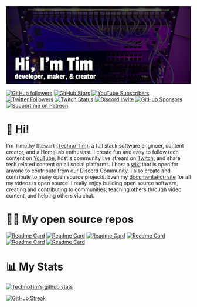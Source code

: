 
![Hero image](https://raw.githubusercontent.com/timothystewart6/images/master/techno-timgithub-profile.jpg)

[![GitHub followers](https://img.shields.io/github/followers/timothystewart6?logo=GitHub&style=for-the-badge)](https://github.com/timothystewart6)
[![GitHub Stars](https://img.shields.io/github/stars/techno-tim?logo=github&style=for-the-badge)](https://github.com/techno-tim)
 [![YouTube Subscribers](https://img.shields.io/youtube/channel/subscribers/UCOk-gHyjcWZNj3Br4oxwh0A?logo=youtube&logoColor=E05D44&style=for-the-badge)](https://www.youtube.com/c/TechnoTimLive?sub_confirmation=1) 
[![Twitter Followers](https://img.shields.io/twitter/follow/technotimlive?color=0E7FC0&label=follow&logo=twitter&style=for-the-badge)](https://twitter.com/TechnoTimLive)
[![Twitch Status](https://img.shields.io/twitch/status/technotim?color=9147FF&logo=twitch&style=for-the-badge)](https://twitch.tv/technotim)
[![Discord Invite](https://img.shields.io/discord/677701098101932032?color=4A55CC&label=Discord&logo=discord&style=for-the-badge)](https://l.technotim.live/discord)
[![GitHub Sponsors](https://img.shields.io/github/sponsors/timothystewart6?color=BF4B8A&logo=githubsponsors&style=for-the-badge)](https://github.com/sponsors/timothystewart6)
[![Support me on Patreon](https://img.shields.io/endpoint.svg?url=https%3A%2F%2Fshieldsio-patreon.vercel.app%2Fapi%3Fusername%3Dtechnotim%26type%3Dpatrons&style=for-the-badge)](https://patreon.com/technotim)

# 👋 Hi!

I'm Timothy Stewart [(Techno Tim)](https://technotim.live), a full stack software engineer, content creator, and a HomeLab enthusiast.   I create fun and easy to follow tech content on [YouTube](https://www.youtube.com/c/TechnoTimLive?sub_confirmation=1), host a community live stream on [Twitch](https://twitch.tv/technotim), and share tech related content on all social platforms.  I host a [wiki](https://wiki.technotim.live/) that is open for anyone to contribute from our [Discord Community](https://l.technotim.live/discord). I also create and contribute to many open source projects. Even my [documentation site](https://docs.technotim.live) for all my videos is open source! I really enjoy building open source software, creating and contributing to communities, teaching others through video content, and helping others via chat.

# 🧑‍💻 My open source repos

[![Readme Card](https://github-readme-stats.vercel.app/api/pin/?username=techno-tim&repo=techno-tim.github.io&theme=radical)](https://github.com/techno-tim/techno-tim.github.io)
[![Readme Card](https://github-readme-stats.vercel.app/api/pin/?username=techno-tim&repo=littlelink-server&theme=radical)](https://github.com/techno-tim/littlelink-server)
[![Readme Card](https://github-readme-stats.vercel.app/api/pin/?username=techno-tim&repo=techno-boto-discord&theme=radical)](https://github.com/techno-tim/techno-boto-discord)
[![Readme Card](https://github-readme-stats.vercel.app/api/pin/?username=techno-tim&repo=techno-boto-twitch&theme=radical)](https://github.com/techno-tim/techno-boto-twitch)
[![Readme Card](https://github-readme-stats.vercel.app/api/pin/?username=techno-tim&repo=ansible-homelab&theme=radical)](https://github.com/techno-tim/ansible-homelab)
[![Readme Card](https://github-readme-stats.vercel.app/api/pin/?username=techno-tim&repo=techno-broadlink&theme=radical)](https://github.com/techno-tim/techno-broadlink)

# 📊 My Stats

[![TechnoTim's github stats](https://github-readme-stats.vercel.app/api?username=timothystewart6&show_icons=true&count_private=true&theme=radical&hide=stars)](https://github.com/timothystewart6)

[![GitHub Streak](https://github-readme-streak-stats.herokuapp.com/?user=timothystewart6&theme=dark&count_private=true&theme=radical)](https://github.com/timothystewart6)
